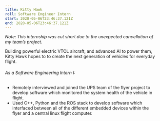 ```yaml
---
title: Kitty Hawk
roll: Software Engineer Intern
start: 2020-05-06T23:46:37.121Z
end: 2020-05-06T23:46:37.121Z
---
```


*Note: This internship was cut short due to the unexpected cancellation of my team’s project.*

Building powerful electric VTOL aircraft, and advanced AI to power them, Kitty Hawk hopes to to create the next generation of vehicles for everyday flight. 

###### As a Software Engineering Intern I:

 - Remotely interviewed and joined the UPS team of the flyer project to develop software which monitored the system health of the vehicle in flight.
 - Used C++, Python and the ROS stack to develop software which interfaced between all of the different embedded devices within the flyer and a central linux flight computer.